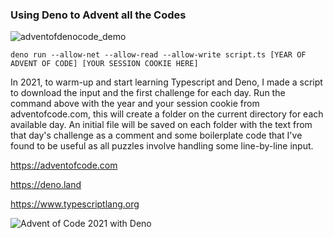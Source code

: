 ### Using Deno to Advent all the Codes

![adventofdenocode_demo](https://user-images.githubusercontent.com/6660327/202920591-d4f18f64-203e-4540-afb9-658d6660e664.gif)


```
deno run --allow-net --allow-read --allow-write script.ts [YEAR OF ADVENT OF CODE] [YOUR SESSION COOKIE HERE]
```


In 2021, to warm-up and start learning Typescript and Deno, I made a script to download the input and the first challenge for each day. Run the command above with the year and your session cookie from adventofcode.com, this will create a folder on the current directory for each available day. An initial file will be saved on each folder with the text from that day's challenge as a comment and some boilerplate code that I've found to be useful as all puzzles involve handling some line-by-line input.


https://adventofcode.com

https://deno.land

https://www.typescriptlang.org

![Advent of Code 2021 with Deno](https://repository-images.githubusercontent.com/433220540/2c8142d3-9400-4f22-b77b-86e97269bd23)
